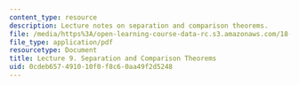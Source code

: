 ```yaml
---
content_type: resource
description: Lecture notes on separation and comparison theorems.
file: /media/https%3A/open-learning-course-data-rc.s3.amazonaws.com/18-034-honors-differential-equations-spring-2009/0cdeb657491010f0f8c60aa49f2d5248_MIT18_034s09_lec09.pdf
file_type: application/pdf
resourcetype: Document
title: Lecture 9. Separation and Comparison Theorems
uid: 0cdeb657-4910-10f0-f8c6-0aa49f2d5248
---
```

